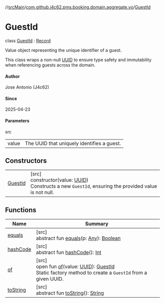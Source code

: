 //[srcMain](../../../index.md)/[com.github.j4c62.pms.booking.domain.aggregate.vo](../index.md)/[GuestId](index.md)

# GuestId

class [GuestId](index.md) : [Record](https://docs.oracle.com/javase/8/docs/api/java/lang/Record.html)

Value object representing the unique identifier of a guest.

This class wraps a non-null [UUID](https://docs.oracle.com/javase/8/docs/api/java/util/UUID.html) to ensure type safety
and immutability when referencing guests across the domain.

#### Author

Jose Antonio (J4c62)

#### Since

2025-04-23

#### Parameters

src

|       |                                            |
|-------|--------------------------------------------|
| value | The UUID that uniquely identifies a guest. |

## Constructors

|                         |                                                                                                                                                                            |
|-------------------------|----------------------------------------------------------------------------------------------------------------------------------------------------------------------------|
| [GuestId](-guest-id.md) | [src]<br>constructor(value: [UUID](https://docs.oracle.com/javase/8/docs/api/java/util/UUID.html))<br>Constructs a new `GuestId`, ensuring the provided value is not null. |

## Functions

| Name                                                                                                                            | Summary                                                                                                                                                                                                                                                                                                                   |
|---------------------------------------------------------------------------------------------------------------------------------|---------------------------------------------------------------------------------------------------------------------------------------------------------------------------------------------------------------------------------------------------------------------------------------------------------------------------|
| [equals](../../com.github.j4c62.pms.booking.domain.aggregate/-booking-aggregate/index.md#-1797860926%2FFunctions%2F-748457715)  | [src]<br>abstract fun [equals](../../com.github.j4c62.pms.booking.domain.aggregate/-booking-aggregate/index.md#-1797860926%2FFunctions%2F-748457715)(p: [Any](https://kotlinlang.org/api/core/kotlin-stdlib/kotlin/-any/index.html)): [Boolean](https://kotlinlang.org/api/core/kotlin-stdlib/kotlin/-boolean/index.html) |
| [hashCode](../../com.github.j4c62.pms.booking.domain.aggregate/-booking-aggregate/index.md#1761002009%2FFunctions%2F-748457715) | [src]<br>abstract fun [hashCode](../../com.github.j4c62.pms.booking.domain.aggregate/-booking-aggregate/index.md#1761002009%2FFunctions%2F-748457715)(): [Int](https://kotlinlang.org/api/core/kotlin-stdlib/kotlin/-int/index.html)                                                                                      |
| [of](of.md)                                                                                                                     | [src]<br>open fun [of](of.md)(value: [UUID](https://docs.oracle.com/javase/8/docs/api/java/util/UUID.html)): [GuestId](index.md)<br>Static factory method to create a `GuestId` from a given UUID.                                                                                                                        |
| [toString](../../com.github.j4c62.pms.booking.domain.aggregate/-booking-aggregate/index.md#1582835944%2FFunctions%2F-748457715) | [src]<br>abstract fun [toString](../../com.github.j4c62.pms.booking.domain.aggregate/-booking-aggregate/index.md#1582835944%2FFunctions%2F-748457715)(): [String](https://docs.oracle.com/javase/8/docs/api/java/lang/String.html)                                                                                        |
